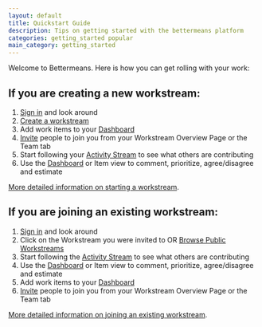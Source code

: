 ```yaml
---
layout: default
title: Quickstart Guide
description: Tips on getting started with the bettermeans platform
categories: getting_started popular
main_category: getting_started
---
```


Welcome to Bettermeans. Here is how you can get rolling with your work:

If you are creating a new workstream:
----------------------
1. [Sign in](http://secure.bettermeans.com/login) and look around
2. [Create a workstream](/workstreamguide)
3. Add work items to your [Dashboard](/dashboard)
4. [Invite](/invitations) people to join you from your Workstream Overview Page or the Team tab
5. Start following your [Activity Stream](/activity_stream) to see what others are contributing
6. Use the [Dashboard](/dashboard) or Item view to comment, prioritize, agree/disagree and estimate

[More detailed information on starting a workstream](/workstreamguide).


If you are joining an existing workstream:
----------------------
1. [Sign in](http://secure.bettermeans.com/login) and look around
2. Click on the Workstream you were invited to OR [Browse Public Workstreams](https://secure.bettermeans.com/projects)
3. Start following the [Activity Stream](/activity_stream) to see what others are contributing
4. Use the [Dashboard](/dashboard) or Item view to comment, prioritize, agree/disagree and estimate
5. Add work items to your [Dashboard](/dashboard)
6. [Invite](/invitations) people to join you from your Workstream Overview Page or the Team tab

[More detailed information on joining an existing workstream](/joining).